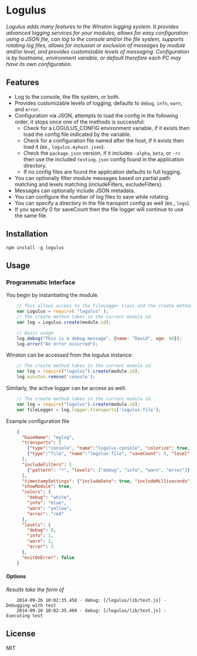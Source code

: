 # Logulus

*Logulus adds many features to the Winston logging system. It provides advanced logging services for your modules, allows for easy configuration using a JSON file, can log to the console and/or the file system, supports rotating log files, allows for inclusion or exclusion of messages by module and/or level, and provides customizable levels of messaging. Configuration is by hostname, environment variable, or default therefore each PC may have its own configuration.*

## Features

- Log to the console, the file system, or both.
- Provides customizable levels of logging, defaults to `debug`, `info`, `warn`, and `error`.
- Configuration via JSON, attempts to load the config in the following order, it stops once one of the methods is successful:
	- Check for a LOGULUS_CONFIG environment variable, if it exists then load the config file indicated by the variable.
	- Check for a configuration file named after the host, if it exists then load it (ex., `logulus.myhost.json`).
	- Check the `package.json` version, if it includes `-alpha`, `beta`, or `-rc` then use the included `testing.json` config found in the application directory.
	- If no config files are found the application defaults to full logging.
- You can optionally filter module messages based on partial path matching and levels matching (includeFilters, excludeFilters).
- Messages can optionally include JSON metadata.
- You can configure the number of log files to save while rotating.
- You can specify a directory in the file transport config as well (ex., `logs`).
- If you specify 0 for saveCount then the file logger will continue to use the same file.

## Installation

`npm install -g logulus`

## Usage

### Programmatic Interface

You begin by instantiating the module.

```javascript
    // This allows access to the FileLogger class and the create method.
    var Logulus = require( "logulus" );
    // The create method takes in the current module id.
    var log = Logulus.create(module.id);

    // Basic usage
    log.debug("This is a debug message", {name: "David", age: 46});
    log.error("An error occurred");
```

Winston can be accessed from the logulus instance:

```javascript
    // The create method takes in the current module id.
    var log = require("logulus").create(module.id);
    log.winston.remove('console');
```

Similarly, the active logger can be access as well:

```javascript
    // The create method takes in the current module id.
    var log = require("logulus").create(module.id);
    var fileLogger = log.logger.transports['logulus-file']; 
```

Example configuration file

```json
    {
      "baseName": "mylog",
      "transports": [
        {"type":"console", "name":"logulus-console", "colorize": true, "level": "debug", "handleExceptions": true, "silent": false},
        {"type":"file", "name":"logulus-file", "saveCount": 5, "level": "debug", "handleExceptions": true, "silent": false}
      ],
      "includeFilters": [
        {"pattern": "*", "levels": ["debug", "info", "warn", "error"]}
      ],
      "timestampSettings": {"includeDate": true, "includeMilliseconds": true},
      "showModule": true,
      "colors": {
        "debug": "white",
        "info": "blue",
        "warn": "yellow",
        "error": "red"
      },
      "levels": {
        "debug": 0,
        "info": 1,
        "warn": 2,
        "error": 3
      },
      "exitOnError": false
    }
```

#### Options

*Results take the form of*

```shell
    2014-09-26 10:02:35.458 - debug: [/logulus/lib/test.js] - Debugging with test
    2014-09-26 10:02:35.460 - debug: [/logulus/lib/test.js] - Executing test
```

## License

MIT